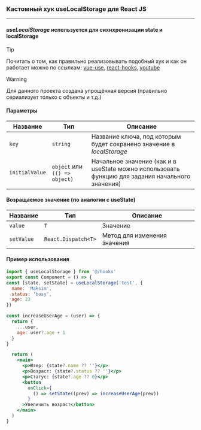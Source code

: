 ### Кастомный хук useLocalStorage для React JS
---
#### *useLocalStorage* используется для сихнхронизации state и localStorage

> [!TIP]
> Почитать о том, как правильно реализовывать подобный хук и как он работает можно по ссылкам:
> [vue-use](https://github.com/vueuse/vueuse/blob/main/packages/core/useLocalStorage/index.ts),
> [react-hooks](https://usehooks-ts.com/react-hook/use-event-listener),
> [youtube](https://www.youtube.com/watch?v=1uiNxQIpcLU&ab_channel=CosdenSolutions)

> [!WARNING]
> Для данного проекта создана упрощённая версия (правильно сериализует только с объекты и т.д.)

#### Параметры
| Название | Тип | Описание |
| ------------- | ------------- | ------------- |
| `key` | `string` | Название ключа, под которым будет сохранено значение в *localStorage* |
| `initialValue` | `object` или `(() => object)` | Начальное значение (как и в useState можно использовать функцию для задания начального значения) |

#### Возращаемое значение (по аналогии с useState)
| Название | Тип | Описание |
| ------------- | ------------- | ------------- |
| `value` | `T` | Значение |
| `setValue` | `React.Dispatch<T>` | Метод для изменения значения |

#### Пример использования
```jsx
import { useLocalStorage } from '@/hooks'
export const Component = () => {
const [state, setState] = useLocalStorage('test', {
  name: 'Maksim',
  status: 'busy',
  age: 23
})

const increaseUserAge = (user) => {
  return {
    ...user,
    age: user?.age + 1
  }
}

  return (
    <main>
      <p>Юзер: {state?.name ?? ''}</p>
      <p>Возраст: {state?.status ?? ''}</p>
      <p>Статус: {state?.age ?? 0}</p>
      <button
        onClick={
          () => setState((prev) => increaseUserAge(prev))
        }
      >Увеличить возраст</button>
    </main>
  )
}
```
